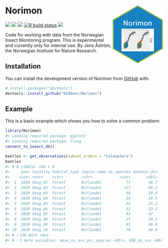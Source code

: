 
<!-- README.md is generated from README.Rmd. Please edit that file -->

# Norimon <img src="https://github.com/NINAnor/Norimon/blob/main/inst/figures/Norimon.png" align="right" width="160px"/>

<!-- badges: start -->

[![](https://img.shields.io/badge/lifecycle-experimental-orange.svg)](https://lifecycle.r-lib.org/articles/stages.html#experimental)
[![](https://img.shields.io/badge/devel%20version-0.0.1.1-blue.svg)](https://github.com/NINAnor/Norimon)
[![](https://www.r-pkg.org/badges/version/Norimon)](https://cran.r-project.org/package=Norimon)
[![R build
status](https://github.com/NINAnor/Norimon/workflows/R-CMD-check/badge.svg)](https://github.com/NINAnor/Norimon/actions)
[![](https://img.shields.io/github/languages/code-size/NINAnor/Norimon.svg)](https://github.com/NINAnor/Norimon)
<!-- badges: end -->

Code for working with data from the Norwegian Insect Monitoring program.
This is experimental and currently only for internal use. By Jens
Åström, the Norwegian Institute for Nature Research.

## Installation

You can install the development version of Norimon from
[GitHub](https://github.com/) with:

``` r
# install.packages("devtools")
devtools::install_github("NINAnor/Norimon")
```

## Example

This is a basic example which shows you how to solve a common problem:

``` r
library(Norimon)
#> Loading required package: ggplot2
#> Loading required package: rlang
connect_to_insect_db()
```

``` r
beetles <- get_observations(subset_orders = "Coleoptera")
beetles
#> # A tibble: 140 × 8
#>     year locality habitat_type region_name no_species shannon_div
#>    <int> <chr>    <chr>        <chr>            <int>       <dbl>
#>  1  2020 Skog_01  Forest       Østlandet           77        48.7
#>  2  2020 Skog_02  Forest       Østlandet          117        88.1
#>  3  2020 Skog_03  Forest       Østlandet           80        50.8
#>  4  2020 Skog_04  Forest       Østlandet           24        19.5
#>  5  2020 Skog_05  Forest       Østlandet           32        25.1
#>  6  2020 Skog_06  Forest       Østlandet           32        23.2
#>  7  2020 Skog_07  Forest       Østlandet           93        47  
#>  8  2020 Skog_08  Forest       Østlandet           27        24.2
#>  9  2020 Skog_09  Forest       Østlandet           91        46.8
#> 10  2020 Skog_10  Forest       Østlandet           70        49.4
#> # ℹ 130 more rows
#> # ℹ 2 more variables: mean_no_asv_per_species <dbl>, GDE_by_asv <dbl>
```
